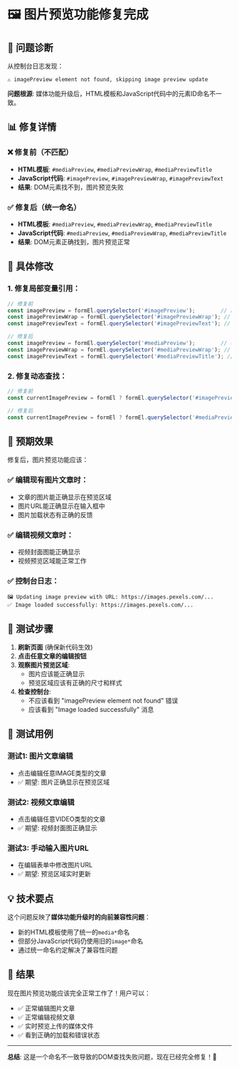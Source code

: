 # 🖼️ 图片预览功能修复完成

## 🎯 问题诊断

从控制台日志发现：
```
⚠️ imagePreview element not found, skipping image preview update
```

**问题根源**: 媒体功能升级后，HTML模板和JavaScript代码中的元素ID命名不一致。

## 📊 修复详情

### ❌ 修复前（不匹配）
- **HTML模板**: `#mediaPreview`, `#mediaPreviewWrap`, `#mediaPreviewTitle`
- **JavaScript代码**: `#imagePreview`, `#imagePreviewWrap`, `#imagePreviewText`
- **结果**: DOM元素找不到，图片预览失败

### ✅ 修复后（统一命名）
- **HTML模板**: `#mediaPreview`, `#mediaPreviewWrap`, `#mediaPreviewTitle`  
- **JavaScript代码**: `#mediaPreview`, `#mediaPreviewWrap`, `#mediaPreviewTitle`
- **结果**: DOM元素正确找到，图片预览正常

## 🔧 具体修改

### 1. 修复局部变量引用：
```javascript
// 修复前
const imagePreview = formEl.querySelector('#imagePreview');        // ❌
const imagePreviewWrap = formEl.querySelector('#imagePreviewWrap'); // ❌
const imagePreviewText = formEl.querySelector('#imagePreviewText'); // ❌

// 修复后  
const imagePreview = formEl.querySelector('#mediaPreview');        // ✅
const imagePreviewWrap = formEl.querySelector('#mediaPreviewWrap'); // ✅
const imagePreviewText = formEl.querySelector('#mediaPreviewTitle'); // ✅
```

### 2. 修复动态查找：
```javascript
// 修复前
const currentImagePreview = formEl ? formEl.querySelector('#imagePreview') : document.querySelector('#imagePreview');

// 修复后
const currentImagePreview = formEl ? formEl.querySelector('#mediaPreview') : document.querySelector('#mediaPreview');
```

## 🎉 预期效果

修复后，图片预览功能应该：

### ✅ 编辑现有图片文章时：
- 文章的图片能正确显示在预览区域
- 图片URL能正确显示在输入框中  
- 图片加载状态有正确的反馈

### ✅ 编辑视频文章时：
- 视频封面图能正确显示
- 视频预览区域能正常工作

### ✅ 控制台日志：
```
🖼️ Updating image preview with URL: https://images.pexels.com/...
✅ Image loaded successfully: https://images.pexels.com/...
```

## 🧪 测试步骤

1. **刷新页面** (确保新代码生效)
2. **点击任意文章的编辑按钮** 
3. **观察图片预览区域**:
   - 图片应该能正确显示
   - 预览区域应该有正确的尺寸和样式
4. **检查控制台**:
   - 不应该看到 "imagePreview element not found" 错误
   - 应该看到 "Image loaded successfully" 消息

## 🎯 测试用例

### 测试1: 图片文章编辑
- 点击编辑任意IMAGE类型的文章
- ✅ 期望: 图片正确显示在预览区域

### 测试2: 视频文章编辑  
- 点击编辑任意VIDEO类型的文章
- ✅ 期望: 视频封面图正确显示

### 测试3: 手动输入图片URL
- 在编辑表单中修改图片URL
- ✅ 期望: 预览区域实时更新

## 💡 技术要点

这个问题反映了**媒体功能升级时的向前兼容性问题**：
- 新的HTML模板使用了统一的`media*`命名
- 但部分JavaScript代码仍使用旧的`image*`命名
- 通过统一命名约定解决了兼容性问题

## 🚀 结果

现在图片预览功能应该完全正常工作了！用户可以：
- ✅ 正常编辑图片文章
- ✅ 正常编辑视频文章
- ✅ 实时预览上传的媒体文件
- ✅ 看到正确的加载和错误状态

---

**总结**: 这是一个命名不一致导致的DOM查找失败问题，现在已经完全修复！🎉
